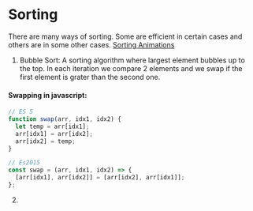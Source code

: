 # Sorting

There are many ways of sorting. Some are efficient in certain cases and others are in some other cases.
[Sorting Animations](https://www.toptal.com/developers/sorting-algorithms)

1. Bubble Sort: A sorting algorithm where largest element bubbles up to the top. In each iteration we compare 2 elements and we swap if the first element is grater than the second one.

#### Swapping in javascript:

```js
// ES 5
function swap(arr, idx1, idx2) {
  let temp = arr[idx1];
  arr[idx1] = arr[idx2];
  arr[idx2] = temp;
}

// Es2015
const swap = (arr, idx1, idx2) => {
  [arr[idx1], arr[idx2]] = [arr[idx2], arr[idx1]];
};
```

2.
